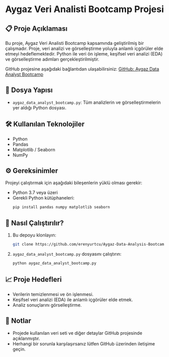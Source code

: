 # Aygaz Veri Analisti Bootcamp Projesi

## 📋 Proje Açıklaması
Bu proje, Aygaz Veri Analisti Bootcamp kapsamında geliştirilmiş bir çalışmadır. Proje, veri analizi ve görselleştirme yoluyla anlamlı içgörüler elde etmeyi hedeflemektedir. Python ile veri ön işleme, keşifsel veri analizi (EDA) ve görselleştirme adımları gerçekleştirilmiştir.

GitHub projesine aşağıdaki bağlantıdan ulaşabilirsiniz:
[GitHub: Aygaz Data Analyst Bootcamp](https://github.com/erenyurtcu/Aygaz-Data-Analysis-Bootcamp)

## 📂 Dosya Yapısı
- `aygaz_data_analyst_bootcamp.py`: Tüm analizlerin ve görselleştirmelerin yer aldığı Python dosyası.

## 🛠️ Kullanılan Teknolojiler
- Python
- Pandas
- Matplotlib / Seaborn
- NumPy

## ⚙️ Gereksinimler
Projeyi çalıştırmak için aşağıdaki bileşenlerin yüklü olması gerekir:
- Python 3.7 veya üzeri
- Gerekli Python kütüphaneleri:
  ```bash
  pip install pandas numpy matplotlib seaborn
  ```

## 🚀 Nasıl Çalıştırılır?
1. Bu depoyu klonlayın:
   ```bash
   git clone https://github.com/erenyurtcu/Aygaz-Data-Analysis-Bootcamp
   ```
2. `aygaz_data_analyst_bootcamp.py` dosyasını çalıştırın:
   ```bash
   python aygaz_data_analyst_bootcamp.py
   ```

## 📈 Proje Hedefleri
- Verilerin temizlenmesi ve ön işlenmesi.
- Keşifsel veri analizi (EDA) ile anlamlı içgörüler elde etmek.
- Analiz sonuçlarını görselleştirme.

## 📝 Notlar
- Projede kullanılan veri seti ve diğer detaylar GitHub projesinde açıklanmıştır.
- Herhangi bir sorunla karşılaşırsanız lütfen GitHub üzerinden iletişime geçin.
